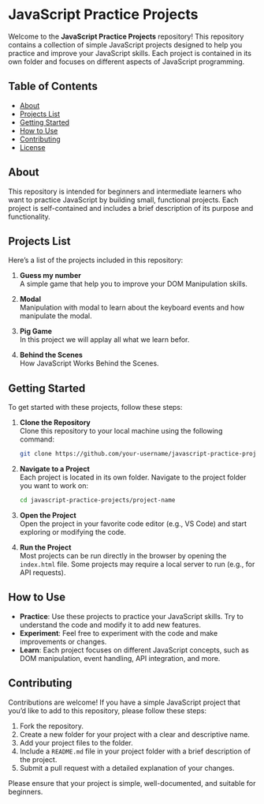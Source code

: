 # JavaScript Practice Projects

Welcome to the **JavaScript Practice Projects** repository! This repository contains a collection of simple JavaScript projects designed to help you practice and improve your JavaScript skills. Each project is contained in its own folder and focuses on different aspects of JavaScript programming.

## Table of Contents

- [About](#about)
- [Projects List](#projects-list)
- [Getting Started](#getting-started)
- [How to Use](#how-to-use)
- [Contributing](#contributing)
- [License](#license)

## About

This repository is intended for beginners and intermediate learners who want to practice JavaScript by building small, functional projects. Each project is self-contained and includes a brief description of its purpose and functionality.

## Projects List

Here’s a list of the projects included in this repository:

1. **Guess my number**  
   A simple game that help you to improve your DOM Manipulation skills.

2. **Modal**  
   Manipulation with modal to learn about the keyboard events and how manipulate the modal.

3. **Pig Game**  
   In this project we will applay all what we learn befor.

4. **Behind the Scenes**  
   How JavaScript Works Behind the Scenes.

## Getting Started

To get started with these projects, follow these steps:

1. **Clone the Repository**  
   Clone this repository to your local machine using the following command:
   ```bash
   git clone https://github.com/your-username/javascript-practice-projects.git
   ```

2. **Navigate to a Project**  
   Each project is located in its own folder. Navigate to the project folder you want to work on:
   ```bash
   cd javascript-practice-projects/project-name
   ```

3. **Open the Project**  
   Open the project in your favorite code editor (e.g., VS Code) and start exploring or modifying the code.

4. **Run the Project**  
   Most projects can be run directly in the browser by opening the `index.html` file. Some projects may require a local server to run (e.g., for API requests).

## How to Use

- **Practice**: Use these projects to practice your JavaScript skills. Try to understand the code and modify it to add new features.
- **Experiment**: Feel free to experiment with the code and make improvements or changes.
- **Learn**: Each project focuses on different JavaScript concepts, such as DOM manipulation, event handling, API integration, and more.

## Contributing

Contributions are welcome! If you have a simple JavaScript project that you’d like to add to this repository, please follow these steps:

1. Fork the repository.
2. Create a new folder for your project with a clear and descriptive name.
3. Add your project files to the folder.
4. Include a `README.md` file in your project folder with a brief description of the project.
5. Submit a pull request with a detailed explanation of your changes.

Please ensure that your project is simple, well-documented, and suitable for beginners.

